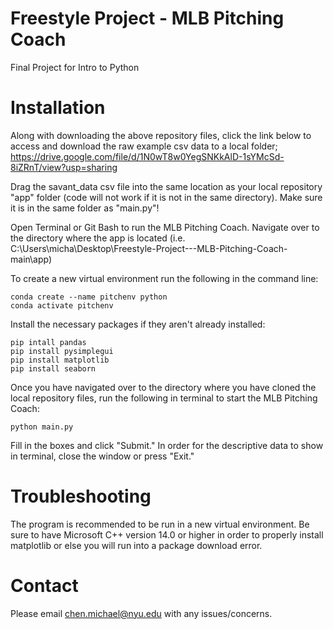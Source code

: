 # Freestyle Project - MLB Pitching Coach
 Final Project for Intro to Python

# Installation
Along with downloading the above repository files, click the link below to access and download the raw example csv data to a local folder;
https://drive.google.com/file/d/1N0wT8w0YegSNKkAlD-1sYMcSd-8iZRnT/view?usp=sharing

Drag the savant_data csv file into the same location as your local repository "app" folder (code will not work if it is not in the same directory). Make sure it is in the same folder as "main.py"!

Open Terminal or Git Bash to run the MLB Pitching Coach. Navigate over to the directory where the app is located (i.e. C:\Users\micha\Desktop\Freestyle-Project---MLB-Pitching-Coach-main\app)

To create a new virtual environment run the following in the command line:
```
conda create --name pitchenv python
conda activate pitchenv
```

Install the necessary packages if they aren't already installed:
```
pip intall pandas
pip install pysimplegui
pip install matplotlib
pip install seaborn
```

Once you have navigated over to the directory where you have cloned the local repository files, run the following in terminal to start the MLB Pitching Coach:

```
python main.py
```

Fill in the boxes and click "Submit." In order for the descriptive data to show in terminal, close the window or press "Exit."

# Troubleshooting
The program is recommended to be run in a new virtual environment. Be sure to have Microsoft C++ version 14.0 or higher in order to properly install matplotlib or else you will run into a package download error.


# Contact
Please email chen.michael@nyu.edu with any issues/concerns.
